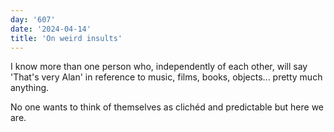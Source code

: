 ```yaml
---
day: '607'
date: '2024-04-14'
title: 'On weird insults'
---
```


I know more than one person who, independently of each other, will say 'That's very Alan' in reference to music, films, books, objects... pretty much anything.

No one wants to think of themselves as clichéd and predictable but here we are.

